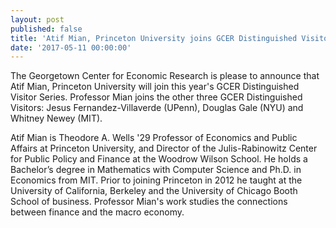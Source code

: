 ```yaml
---
layout: post
published: false
title: 'Atif Mian, Princeton University joins GCER Distinguished Visitor Series'
date: '2017-05-11 00:00:00'
---
```


The Georgetown Center for Economic Research is please to announce that Atif Mian, Princeton University will join this year's GCER Distinguished Visitor Series. Professor Mian joins the other three GCER Distinguished Visitors: Jesus Fernandez-Villaverde (UPenn), Douglas Gale (NYU) and Whitney Newey (MIT). 

Atif Mian is Theodore A. Wells '29 Professor of Economics and Public Affairs at Princeton University, and Director of the Julis-Rabinowitz Center for Public Policy and Finance at the Woodrow Wilson School. He holds a Bachelor’s degree in Mathematics with Computer Science and Ph.D. in Economics from MIT. Prior to joining Princeton in 2012 he taught at the University of California, Berkeley and the University of Chicago Booth School of business. Professor Mian's work studies the connections between finance and the macro economy. 